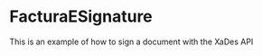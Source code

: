 FacturaESignature
=================

This is an example of how to sign a document with the XaDes API
